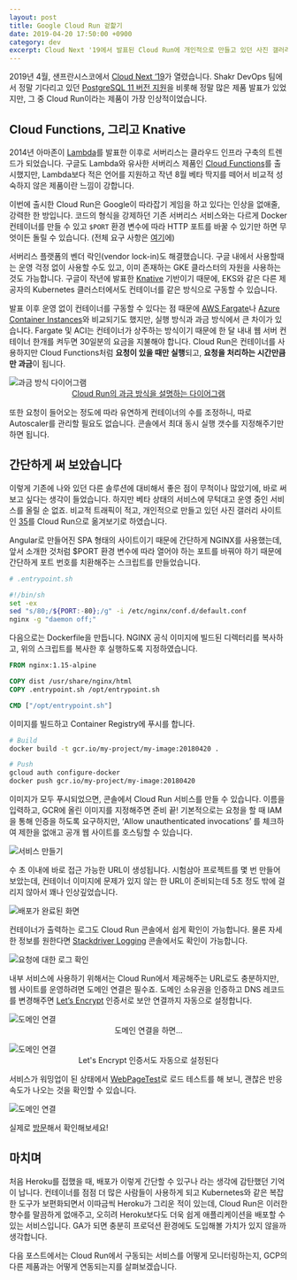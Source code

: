 ```yaml
---
layout: post
title: Google Cloud Run 겉핥기
date: 2019-04-20 17:50:00 +0900
category: dev
excerpt: Cloud Next '19에서 발표된 Cloud Run에 개인적으로 만들고 있던 사진 갤러리 사이트를 옮겨보았습니다.
---
```


2019년 4월, 샌프란시스코에서 [Cloud Next ‘19](https://cloud.withgoogle.com/next/sf/)가 열렸습니다. Shakr DevOps 팀에서 정말 기다리고 있던 [PostgreSQL 11 버전 지원](https://cloud.google.com/sql/docs/release-notes#april_9_2019)을 비롯해 정말 많은 제품 발표가 있었지만, 그 중 Cloud Run이라는 제품이 가장 인상적이었습니다.

## Cloud Functions, 그리고 Knative

2014년 아마존이 [Lambda](https://aws.amazon.com/ko/lambda/)를 발표한 이후로 서버리스는 클라우드 인프라 구축의 트렌드가 되었습니다.  구글도 Lambda와 유사한 서버리스 제품인 [Cloud Functions](https://cloud.google.com/functions/)를 출시했지만, Lambda보다 적은 언어를 지원하고 작년 8월 베타 딱지를 떼어서 비교적 성숙하지 않은 제품이란 느낌이 강합니다.

이번에 출시한 Cloud Run은 Google이 따라잡기 게임을 하고 있다는 인상을 없애줄, 강력한 한 방입니다. 코드의 형식을 강제하던 기존 서버리스 서비스와는 다르게 Docker 컨테이너를 만들 수 있고 `$PORT` 환경 변수에 따라 HTTP 포트를 바꿀 수 있기만 하면 무엇이든 돌릴 수 있습니다. (전체 요구 사항은 [여기](https://cloud.google.com/run/docs/developing)에)

서버리스 플랫폼의 벤더 락인(vendor lock-in)도 해결했습니다. 구글 내에서 사용할때는 운영 걱정 없이 사용할 수도 있고, 이미 존재하는 GKE 클라스터의 자원을 사용하는 것도 가능합니다. 구글이 작년에 발표한 [Knative](https://knative.dev/docs/) 기반이기 때문에, EKS와 같은 다른 제공자의 Kubernetes 클러스터에서도 컨테이너를 같은 방식으로 구동할 수 있습니다.

발표 이후 운영 없이 컨테이너를 구동할 수 있다는 점 때문에 [AWS Fargate](https://aws.amazon.com/ko/fargate/)나 [Azure Container Instances](https://azure.microsoft.com/ko-kr/services/container-instances/)와 비교되기도 했지만, 실행 방식과 과금 방식에서 큰 차이가 있습니다. Fargate 및 ACI는 컨테이너가 상주하는 방식이기 때문에 한 달 내내 웹 서버 컨테이너 한개를 켜두면 30일분의 요금을 지불해야 합니다. Cloud Run은 컨테이너를 사용하지만 Cloud Functions처럼 **요청이 있을 때만 실행**되고, **요청을 처리하는 시간만큼만 과금**이 됩니다.

![과금 방식 다이어그램](https://simplist.cdn.sapbox.me/2019-04-20-cloud-run-at-a-glance/billing.png)
<span style="text-align: center;display:block;">[Cloud Run의 과금 방식을 설명하는 다이어그램](https://cloud.google.com/run/pricing)</span>

또한 요청이 들어오는 정도에 따라 유연하게 컨테이너의 수를 조정하니, 따로 Autoscaler를 관리할 필요도 없습니다. 콘솔에서 최대 동시 실행 갯수를 지정해주기만 하면 됩니다.

## 간단하게 써 보았습니다

이렇게 기존에 나와 있던 다른 솔루션에 대비해서 좋은 점이 무척이나 많았기에, 바로 써 보고 싶다는 생각이 들었습니다. 하지만 베타 상태의 서비스에 무턱대고 운영 중인 서비스를 올릴 순 없죠. 비교적 트래픽이 적고, 개인적으로 만들고 있던 사진 갤러리 사이트인 [35](https://35.premi.st/)를 Cloud Run으로 옮겨보기로 하였습니다.

Angular로 만들어진 SPA 형태의 사이트이기 때문에 간단하게 NGINX를 사용했는데, 앞서 소개한 것처럼 $PORT 환경 변수에 따라 열어야 하는 포트를 바꿔야 하기 때문에 간단하게 포트 번호를 치환해주는 스크립트를 만들었습니다.

```bash
# .entrypoint.sh

#!/bin/sh
set -ex
sed "s/80;/${PORT:-80};/g" -i /etc/nginx/conf.d/default.conf
nginx -g "daemon off;"
```

다음으로는 Dockerfile을 만듭니다. NGINX 공식 이미지에 빌드된 디렉터리를 복사하고, 위의 스크립트를 복사한 후 실행하도록 지정하였습니다.

```dockerfile
FROM nginx:1.15-alpine

COPY dist /usr/share/nginx/html
COPY .entrypoint.sh /opt/entrypoint.sh

CMD ["/opt/entrypoint.sh"]
```

이미지를 빌드하고 Container Registry에 푸시를 합니다.

```bash
# Build
docker build -t gcr.io/my-project/my-image:20180420 .

# Push
gcloud auth configure-docker
docker push gcr.io/my-project/my-image:20180420
```

이미지가 모두 푸시되었으면, 콘솔에서 Cloud Run 서비스를 만들 수 있습니다. 이름을 입력하고, GCR에 올린 이미지를 지정해주면 준비 끝! 기본적으로는 요청을 할 때 IAM을 통해 인증을 하도록 요구하지만, ‘Allow unauthenticated invocations’ 를 체크하여 제한을 없애고 공개 웹 사이트를 호스팅할 수 있습니다. 

![서비스 만들기](https://simplist.cdn.sapbox.me/2019-04-20-cloud-run-at-a-glance/create-service.png)

수 초 이내에 바로 접근 가능한 URL이 생성됩니다. 시험삼아 프로젝트를 몇 번 만들어 보았는데, 컨테이너 이미지에 문제가 있지 않는 한 URL이 준비되는데 5초 정도 밖에 걸리지 않아서 꽤나 인상깊었습니다.

![배포가 완료된 화면](https://simplist.cdn.sapbox.me/2019-04-20-cloud-run-at-a-glance/after-deploy.png)

컨테이너가 출력하는 로그도 Cloud Run 콘솔에서 쉽게 확인이 가능합니다. 물론 자세한 정보를 원한다면 [Stackdriver Logging](https://cloud.google.com/logging/) 콘솔에서도 확인이 가능합니다.

![요청에 대한 로그 확인](https://simplist.cdn.sapbox.me/2019-04-20-cloud-run-at-a-glance/logs.png)


내부 서비스에 사용하기 위해서는 Cloud Run에서 제공해주는 URL로도 충분하지만, 웹 사이트를 운영하려면 도메인 연결은 필수죠. 도메인 소유권을 인증하고 DNS 레코드를 변경해주면 [Let’s Encrypt](https://letsencrypt.org/) 인증서로 보안 연결까지 자동으로 설정합니다.

![도메인 연결](https://simplist.cdn.sapbox.me/2019-04-20-cloud-run-at-a-glance/add-domain-mapping.png)
<span style="text-align: center;display:block;">도메인 연결을 하면...</span>

![도메인 연결](https://simplist.cdn.sapbox.me/2019-04-20-cloud-run-at-a-glance/auto-letsencrypt.jpg)
<span style="text-align: center;display:block;">Let's Encrypt 인증서도 자동으로 설정된다</span>

서비스가 워밍업이 된 상태에서 [WebPageTest](http://webpagetest.org)로 로드 테스트를 해 보니, 괜찮은 반응 속도가 나오는 것을 확인할 수 있습니다.

![도메인 연결](https://simplist.cdn.sapbox.me/2019-04-20-cloud-run-at-a-glance/waterfall.png)

실제로 [방문](https://35.premi.st/)해서 확인해보세요!

## 마치며

처음 Heroku를 접했을 때, 배포가 이렇게 간단할 수 있구나 라는 생각에 감탄했던 기억이 납니다. 컨테이너를 점점 더 많은 사람들이 사용하게 되고 Kubernetes와 같은 복잡한 도구가 보편화되면서 이따금씩 Heroku가 그리운 적이 있는데, Cloud Run은 이러한 향수를 말끔하게 없애주고, 오히려 Heroku보다도 더욱 쉽게 애플리케이션을 배포할 수 있는 서비스입니다. GA가 되면 충분히 프로덕션 환경에도 도입해볼 가치가 있지 않을까 생각합니다.

다음 포스트에서는 Cloud Run에서 구동되는 서비스를 어떻게 모니터링하는지, GCP의 다른 제품과는 어떻게 연동되는지를 살펴보겠습니다.

